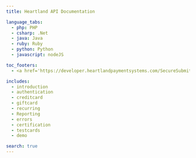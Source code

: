 ```yaml
---
title: Heartland API Documentation

language_tabs:
  - php: PHP
  - csharp: .Net
  - java: Java
  - ruby: Ruby
  - python: Python
  - javascript: nodeJS

toc_footers:
  - <a href='https://developer.heartlandpaymentsystems.com/SecureSubmit/Account/Register' target='_blank'>Sign Up for Sandbox API Keys</a>

includes:
  - introduction
  - authentication
  - creditcard
  - giftcard
  - recurring
  - Reporting
  - errors
  - certification
  - testcards
  - demo

search: true
---
```


